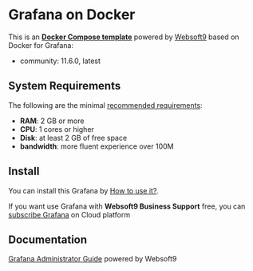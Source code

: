 # Grafana on Docker  

This is an **[Docker Compose template](https://github.com/Websoft9/docker-library)** powered by [Websoft9](https://www.websoft9.com) based on Docker for Grafana:


 - community:  11.6.0, latest


## System Requirements

The following are the minimal [recommended requirements](https://grafana.com/docs/grafana/latest/installation/requirements/#grafana-requirements):

* **RAM**: 2 GB or more
* **CPU**: 1 cores or higher
* **Disk**: at least 2 GB of free space
* **bandwidth**: more fluent experience over 100M  

## Install

You can install this Grafana by [How to use it?](https://github.com/Websoft9/docker-library#how-to-use-it).   

If you want use Grafana with **Websoft9 Business Support** free, you can [subscribe Grafana](https://www.websoft9.com/apps) on Cloud platform

## Documentation

[Grafana Administrator Guide](https://support.websoft9.com/docs/grafana) powered by Websoft9